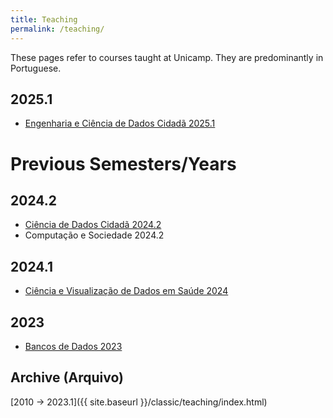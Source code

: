 ```yaml
---
title: Teaching
permalink: /teaching/
---
```


These pages refer to courses taught at Unicamp. They are predominantly in Portuguese.

## 2025.1

* [Engenharia e Ciência de Dados Cidadã 2025.1](citizen/2025-1/)

# Previous Semesters/Years

## 2024.2

* [Ciência de Dados Cidadã 2024.2](citizen/2024-2/)
* Computação e Sociedade 2024.2

## 2024.1

* [Ciência e Visualização de Dados em Saúde 2024](datasci/2024-1/)

## 2023

* [Bancos de Dados 2023](db/2023-2/)

## Archive (Arquivo)

[2010 -> 2023.1]({{ site.baseurl }}/classic/teaching/index.html)
